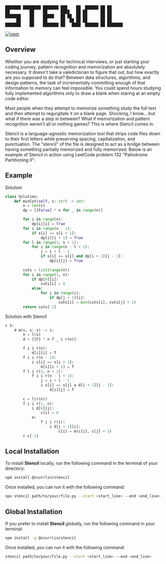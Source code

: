 ```

███████ ████████ ███████ ███    ██  ██████ ██ ██      
██         ██    ██      ████   ██ ██      ██ ██      
███████    ██    █████   ██ ██  ██ ██      ██ ██      
     ██    ██    ██      ██  ██ ██ ██      ██ ██      
███████    ██    ███████ ██   ████  ██████ ██ ███████ 

```

[![npm](https://img.shields.io/npm/dt/%40scurrlin%2Fstencil?style=flat&color=blue)](https://www.npmjs.com/package/@scurrlin/stencil)

## Overview

Whether you are studying for technical interviews, or just starting your coding journey, pattern recognition and memorization are absolutely necessary. It doesn't take a valedictorian to figure that out, but how exactly are you supposed to do that? Between data structures, algorithms, and design patterns, the task of incrementally committing enough of that information to memory can feel impossible. You could spend hours studying fully implemented algorithms only to draw a blank when staring at an empty code editor.

Most people when they attempt to memorize something study the full text and then attempt to regurgitate it on a blank page. Shocking, I know... but what if there was a step in between? What if memorization and pattern recognition weren't all or nothing games? This is where Stencil comes in.

Stencil is a language-agnostic memorization tool that strips code files down to their first letters while preserving spacing, capitalization, and punctuation. The "stencil" of the file is designed to act as a bridge between having something partially memorized and fully memorized. Below is an example of Stencil in action using LeetCode problem 132 "Palindrome Partitioning II":

## Example

Solution

```python
class Solution:
    def minCut(self, s: str) -> int:
        n = len(s)
        dp = [[False] * n for _ in range(n)]

        for i in range(n):
            dp[i][i] = True
        for i in range(n - 1):
            if s[i] == s[i + 1]:
                dp[i][i + 1] = True
        for l in range(3, n + 1):
            for i in range(n - l + 1):
                j = i + l - 1
                if s[i] == s[j] and dp[i + 1][j - 1]:
                    dp[i][j] = True
        
        cuts = list(range(n))
        for i in range(1, n):
            if dp[0][i]:
                cuts[i] = 0
            else:
                for j in range(i):
                    if dp[j + 1][i]:
                        cuts[i] = min(cuts[i], cuts[j] + 1)
        return cuts[-1]
```

Solution with Stencil

```python
c S:
    d m(s, s: s) -> i:
        n = l(s)
        d = [[F] * n f _ i r(n)]

        f i i r(n):
            d[i][i] = T
        f i i r(n - 1):
            i s[i] == s[i + 1]:
                d[i][i + 1] = T
        f l i r(3, n + 1):
            f i i r(n - l + 1):
                j = i + l - 1
                i s[i] == s[j] a d[i + 1][j - 1]:
                    d[i][j] = T
        
        c = l(r(n))
        f i i r(1, n):
            i d[0][i]:
                c[i] = 0
            e:
                f j i r(i):
                    i d[j + 1][i]:
                        c[i] = m(c[i], c[j] + 1)
        r c[-1]
```

## Local Installation

To install **Stencil** locally, run the following command in the terminal of your directory:

```bash
npm install @scurrlin/stencil
```

Once installed, you can run it with the following command:

```bash
npx stencil path/to/your/file.py --start <start_line> --end <end_line>
```

## Global Installation

If you prefer to install **Stencil** globally, run the following command in your terminal:

```bash
npm install -g @scurrlin/stencil
```

Once installed, you can run it with the following command:

```bash
stencil path/to/your/file.py --start <start_line> --end <end_line>
```